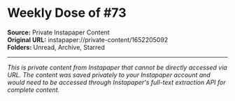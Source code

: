 # Weekly Dose of #73

**Source:** Private Instapaper Content  
**Original URL:** instapaper://private-content/1652205092  
**Folders:** Unread, Archive, Starred  

---

*This is private content from Instapaper that cannot be directly accessed via URL. The content was saved privately to your Instapaper account and would need to be accessed through Instapaper's full-text extraction API for complete content.*